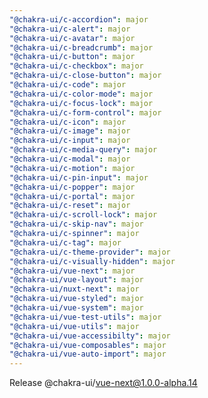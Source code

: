 ```yaml
---
"@chakra-ui/c-accordion": major
"@chakra-ui/c-alert": major
"@chakra-ui/c-avatar": major
"@chakra-ui/c-breadcrumb": major
"@chakra-ui/c-button": major
"@chakra-ui/c-checkbox": major
"@chakra-ui/c-close-button": major
"@chakra-ui/c-code": major
"@chakra-ui/c-color-mode": major
"@chakra-ui/c-focus-lock": major
"@chakra-ui/c-form-control": major
"@chakra-ui/c-icon": major
"@chakra-ui/c-image": major
"@chakra-ui/c-input": major
"@chakra-ui/c-media-query": major
"@chakra-ui/c-modal": major
"@chakra-ui/c-motion": major
"@chakra-ui/c-pin-input": major
"@chakra-ui/c-popper": major
"@chakra-ui/c-portal": major
"@chakra-ui/c-reset": major
"@chakra-ui/c-scroll-lock": major
"@chakra-ui/c-skip-nav": major
"@chakra-ui/c-spinner": major
"@chakra-ui/c-tag": major
"@chakra-ui/c-theme-provider": major
"@chakra-ui/c-visually-hidden": major
"@chakra-ui/vue-next": major
"@chakra-ui/vue-layout": major
"@chakra-ui/nuxt-next": major
"@chakra-ui/vue-styled": major
"@chakra-ui/vue-system": major
"@chakra-ui/vue-test-utils": major
"@chakra-ui/vue-utils": major
"@chakra-ui/vue-accessibilty": major
"@chakra-ui/vue-composables": major
"@chakra-ui/vue-auto-import": major
---
```


Release @chakra-ui/vue-next@1.0.0-alpha.14
